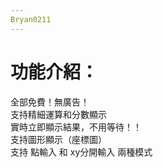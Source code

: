 ```yaml
---
Bryan0211
--- 
```

# 功能介紹：  
全部免費！無廣告！  
支持精細運算和分數顯示  
實時立即顯示結果，不用等待！！  
支持圖形顯示（座標圖）  
支持 點輸入 和 xy分開輸入 兩種模式  
